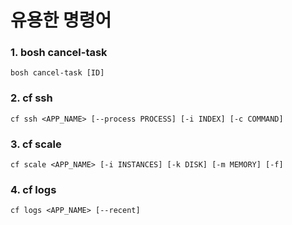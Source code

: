 # 유용한 명령어

### 1. bosh cancel-task
```shell
bosh cancel-task [ID]
```

### 2. cf ssh
```shell
cf ssh <APP_NAME> [--process PROCESS] [-i INDEX] [-c COMMAND]
```

### 3. cf scale
```shell
cf scale <APP_NAME> [-i INSTANCES] [-k DISK] [-m MEMORY] [-f]
```

### 4. cf logs
```shell
cf logs <APP_NAME> [--recent]
```

